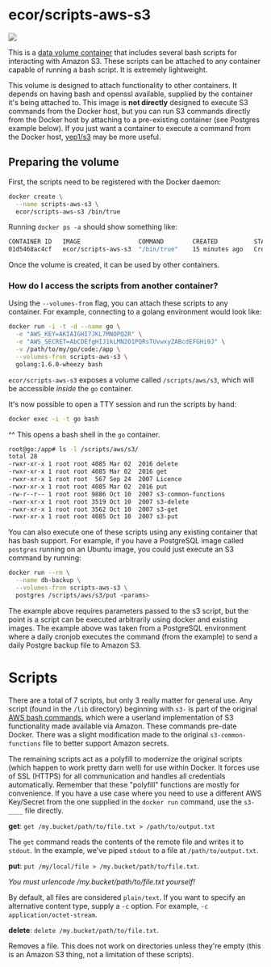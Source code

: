 # ecor/scripts-aws-s3

[![](https://badge.imagelayers.io/ecor/scripts-aws-s3:latest.svg)](https://imagelayers.io/?images=ecor/scripts-aws-s3:latest 'Get your own badge on imagelayers.io')

This is a [data volume container](https://docs.docker.com/engine/userguide/containers/dockervolumes/)
that includes several bash scripts for interacting with Amazon S3. These scripts
can be attached to any container capable of running a bash script. It is
extremely lightweight.

This volume is designed to attach functionality to other containers. It depends
on having bash and openssl available, supplied by the container it's being
attached to. This image is **not directly** designed to execute S3 commands from
the Docker host, but you can run S3 commands directly from the Docker host by
attaching to a pre-existing container (see Postgres example below). If you just
want a container to execute a command from the Docker host,
[yep1/s3](https://hub.docker.com/r/yep1/s3/) may be more useful.

## Preparing the volume

First, the scripts need to be registered with the Docker daemon:

```sh
docker create \
  --name scripts-aws-s3 \
  ecor/scripts-aws-s3 /bin/true
```

Running `docker ps -a` should show something like:

```sh
CONTAINER ID   IMAGE                COMMAND        CREATED          STATUS   PORTS    NAMES
01d5468ac4cf   ecor/scripts-aws-s3  "/bin/true"    15 minutes ago   Created           scripts-aws-s3
```

Once the volume is created, it can be used by other containers.

### How do I access the scripts from another container?

Using the `--volumes-from` flag, you can attach these scripts to any container.
For example, connecting to a golang environment would look like:

```sh
docker run -i -t -d --name go \
  -e "AWS_KEY=AKIAIGHI7JKL7MNOPQ2R" \
  -e "AWS_SECRET=AbCDEfgHIJ1kLMN2O1PQRsTUvwxyZABcdEFGHi9J" \
  -v /path/to/my/go/code:/app \
  --volumes-from scripts-aws-s3 \
  golang:1.6.0-wheezy bash
```

`ecor/scripts-aws-s3` exposes a volume called `/scripts/aws/s3`, which will be
accessible _inside_ the `go` container.

It's now possible to open a TTY session and run the scripts by hand:

```sh
docker exec -i -t go bash
```

^^ This opens a bash shell in the `go` container.

```sh
root@go:/app# ls -l /scripts/aws/s3/
total 28
-rwxr-xr-x 1 root root 4085 Mar 02  2016 delete
-rwxr-xr-x 1 root root 4085 Mar 02  2016 get
-rwxr-xr-x 1 root root  567 Sep 24  2007 Licence
-rwxr-xr-x 1 root root 4085 Mar 02  2016 put
-rw-r--r-- 1 root root 9886 Oct 10  2007 s3-common-functions
-rwxr-xr-x 1 root root 3519 Oct 10  2007 s3-delete
-rwxr-xr-x 1 root root 3562 Oct 10  2007 s3-get
-rwxr-xr-x 1 root root 4085 Oct 10  2007 s3-put
```

You can also execute one of these scripts using any existing container that has
bash support. For example, if you have a PostgreSQL image called `postgres`
running on an Ubuntu image, you could just execute an S3 command by running:

```sh
docker run --rm \
  --name db-backup \
  --volumes-from scripts-aws-s3 \
  postgres /scripts/aws/s3/put <params>
```

The example above requires parameters passed to the s3 script, but the point is
a script can be executed arbitrarily using docker and existing images. The example
above was taken from a PostgreSQL environment where a daily cronjob executes the
command (from the example) to send a daily Postgre backup file to Amazon S3.

# Scripts

There are a total of 7 scripts, but only 3 really matter for general use.
Any script (found in the `/lib` directory) beginning with `s3-` is part of the
original [AWS bash commands](http://aws.amazon.com/code/943),
which were a userland implementation of S3 functionality made available via
Amazon. These commands pre-date Docker. There was a slight modification made
to the original `s3-common-functions` file to better support Amazon secrets.

The remaining scripts act as a polyfill to modernize the original scripts
(which happen to work pretty darn well) for use within Docker. It forces use
of SSL (HTTPS) for all communication and handles all credentials automatically.
Remember that these "polyfill" functions are mostly for convenience. If you
have a use case where you need to use a different AWS Key/Secret from the one
supplied in the `docker run` command, use the `s3-____` file directly.

**get**: `get /my.bucket/path/to/file.txt > /path/to/output.txt`

The `get` command reads the contents of the remote file and writes it to
`stdout`. In the example, we've piped `stdout` to a file at `/path/to/output.txt`.

**put**: `put /my/local/file > /my.bucket/path/to/file.txt`.

_You must urlencode /my.bucket/path/to/file.txt yourself!_

By default, all files are considered `plain/text`. If you want to specify an
alternative content type, supply a `-c` option. For example, `-c application/octet-stream`.

**delete**: `delete /my.bucket/path/to/file.txt`.

Removes a file. This does not work on directories unless they're empty (this is
an Amazon S3 thing, not a limitation of these scripts).

